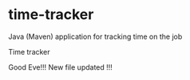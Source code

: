 # time-tracker
Java (Maven) application for tracking time on the job

Time tracker

Good Eve!!!
New file updated !!!
